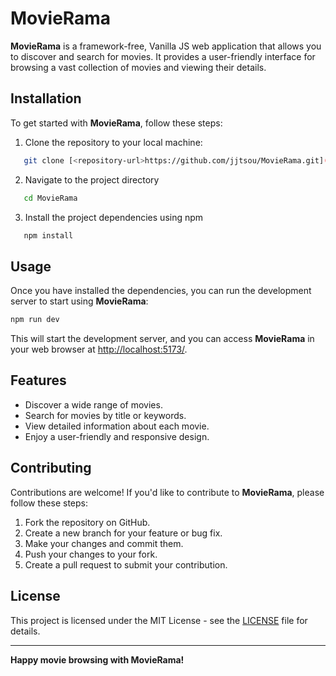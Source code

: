 # MovieRama

**MovieRama** is a framework-free, Vanilla JS web application that allows you to
discover and search for movies. It provides a user-friendly interface for
browsing a vast collection of movies and viewing their details.

## Installation

To get started with **MovieRama**, follow these steps:

1. Clone the repository to your local machine:

```bash
   git clone [<repository-url>https://github.com/jjtsou/MovieRama.git](https://github.com/jjtsou/MovieRama.git)
```

2. Navigate to the project directory

```bash
   cd MovieRama
```

3. Install the project dependencies using npm

```bash
   npm install
```

## Usage

Once you have installed the dependencies, you can run the development server to
start using **MovieRama**:

```bash
npm run dev
```

This will start the development server, and you can access **MovieRama** in your
web browser at [http://localhost:5173/](http://localhost:5173/).

## Features

- Discover a wide range of movies.
- Search for movies by title or keywords.
- View detailed information about each movie.
- Enjoy a user-friendly and responsive design.

## Contributing

Contributions are welcome! If you'd like to contribute to **MovieRama**, please
follow these steps:

1. Fork the repository on GitHub.
2. Create a new branch for your feature or bug fix.
3. Make your changes and commit them.
4. Push your changes to your fork.
5. Create a pull request to submit your contribution.

## License

This project is licensed under the MIT License - see the [LICENSE](LICENSE) file
for details.

---

**Happy movie browsing with MovieRama!**
